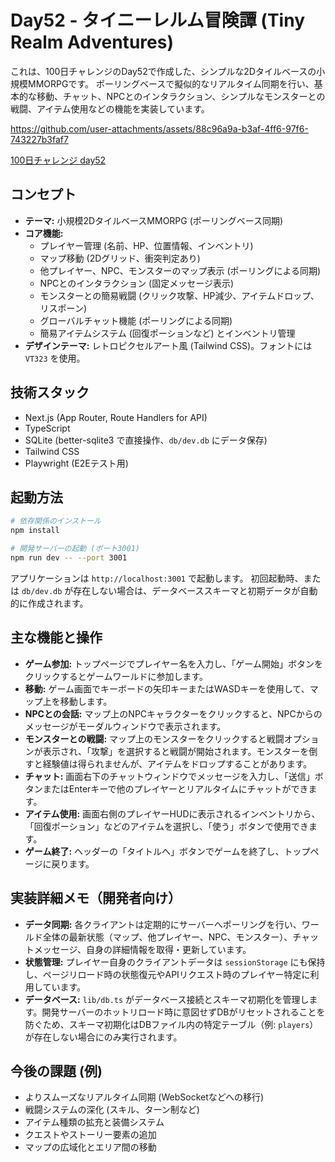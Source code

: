 # Day52 - タイニーレルム冒険譚 (Tiny Realm Adventures)

これは、100日チャレンジのDay52で作成した、シンプルな2Dタイルベースの小規模MMORPGです。
ポーリングベースで擬似的なリアルタイム同期を行い、基本的な移動、チャット、NPCとのインタラクション、シンプルなモンスターとの戦闘、アイテム使用などの機能を実装しています。

https://github.com/user-attachments/assets/88c96a9a-b3af-4ff6-97f6-743227b3faf7

[100日チャレンジ day52](https://zenn.dev/gin_nazo/scraps/6691efe1addd36)

## コンセプト

- **テーマ:** 小規模2DタイルベースMMORPG (ポーリングベース同期)
- **コア機能:**
    - プレイヤー管理 (名前、HP、位置情報、インベントリ)
    - マップ移動 (2Dグリッド、衝突判定あり)
    - 他プレイヤー、NPC、モンスターのマップ表示 (ポーリングによる同期)
    - NPCとのインタラクション (固定メッセージ表示)
    - モンスターとの簡易戦闘 (クリック攻撃、HP減少、アイテムドロップ、リスポーン)
    - グローバルチャット機能 (ポーリングによる同期)
    - 簡易アイテムシステム (回復ポーションなど) とインベントリ管理
- **デザインテーマ:** レトロピクセルアート風 (Tailwind CSS)。フォントには `VT323` を使用。

## 技術スタック

- Next.js (App Router, Route Handlers for API)
- TypeScript
- SQLite (better-sqlite3 で直接操作、`db/dev.db` にデータ保存)
- Tailwind CSS
- Playwright (E2Eテスト用)

## 起動方法

```bash
# 依存関係のインストール
npm install

# 開発サーバーの起動 (ポート3001)
npm run dev -- --port 3001
```

アプリケーションは `http://localhost:3001` で起動します。
初回起動時、または `db/dev.db` が存在しない場合は、データベーススキーマと初期データが自動的に作成されます。

## 主な機能と操作

- **ゲーム参加:** トップページでプレイヤー名を入力し、「ゲーム開始」ボタンをクリックするとゲームワールドに参加します。
- **移動:** ゲーム画面でキーボードの矢印キーまたはWASDキーを使用して、マップ上を移動します。
- **NPCとの会話:** マップ上のNPCキャラクターをクリックすると、NPCからのメッセージがモーダルウィンドウで表示されます。
- **モンスターとの戦闘:** マップ上のモンスターをクリックすると戦闘オプションが表示され、「攻撃」を選択すると戦闘が開始されます。モンスターを倒すと経験値は得られませんが、アイテムをドロップすることがあります。
- **チャット:** 画面右下のチャットウィンドウでメッセージを入力し、「送信」ボタンまたはEnterキーで他のプレイヤーとリアルタイムにチャットができます。
- **アイテム使用:** 画面右側のプレイヤーHUDに表示されるインベントリから、「回復ポーション」などのアイテムを選択し、「使う」ボタンで使用できます。
- **ゲーム終了:** ヘッダーの「タイトルへ」ボタンでゲームを終了し、トップページに戻ります。

## 実装詳細メモ（開発者向け）

- **データ同期:** 各クライアントは定期的にサーバーへポーリングを行い、ワールド全体の最新状態（マップ、他プレイヤー、NPC、モンスター）、チャットメッセージ、自身の詳細情報を取得・更新しています。
- **状態管理:** プレイヤー自身のクライアントデータは `sessionStorage` にも保持し、ページリロード時の状態復元やAPIリクエスト時のプレイヤー特定に利用しています。
- **データベース:** `lib/db.ts` がデータベース接続とスキーマ初期化を管理します。開発サーバーのホットリロード時に意図せずDBがリセットされることを防ぐため、スキーマ初期化はDBファイル内の特定テーブル（例: `players`）が存在しない場合にのみ実行されます。

## 今後の課題 (例)

- よりスムーズなリアルタイム同期 (WebSocketなどへの移行)
- 戦闘システムの深化 (スキル、ターン制など)
- アイテム種類の拡充と装備システム
- クエストやストーリー要素の追加
- マップの広域化とエリア間の移動
